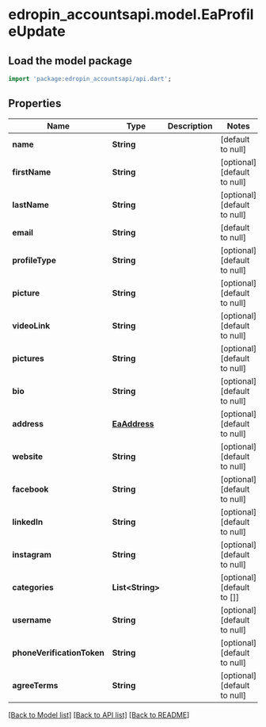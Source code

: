 # edropin_accountsapi.model.EaProfileUpdate

## Load the model package
```dart
import 'package:edropin_accountsapi/api.dart';
```

## Properties
Name | Type | Description | Notes
------------ | ------------- | ------------- | -------------
**name** | **String** |  | [default to null]
**firstName** | **String** |  | [optional] [default to null]
**lastName** | **String** |  | [optional] [default to null]
**email** | **String** |  | [default to null]
**profileType** | **String** |  | [optional] [default to null]
**picture** | **String** |  | [optional] [default to null]
**videoLink** | **String** |  | [optional] [default to null]
**pictures** | **String** |  | [optional] [default to null]
**bio** | **String** |  | [optional] [default to null]
**address** | [**EaAddress**](EaAddress.md) |  | [optional] [default to null]
**website** | **String** |  | [optional] [default to null]
**facebook** | **String** |  | [optional] [default to null]
**linkedIn** | **String** |  | [optional] [default to null]
**instagram** | **String** |  | [optional] [default to null]
**categories** | **List&lt;String&gt;** |  | [optional] [default to []]
**username** | **String** |  | [optional] [default to null]
**phoneVerificationToken** | **String** |  | [optional] [default to null]
**agreeTerms** | **String** |  | [optional] [default to null]

[[Back to Model list]](../README.md#documentation-for-models) [[Back to API list]](../README.md#documentation-for-api-endpoints) [[Back to README]](../README.md)


